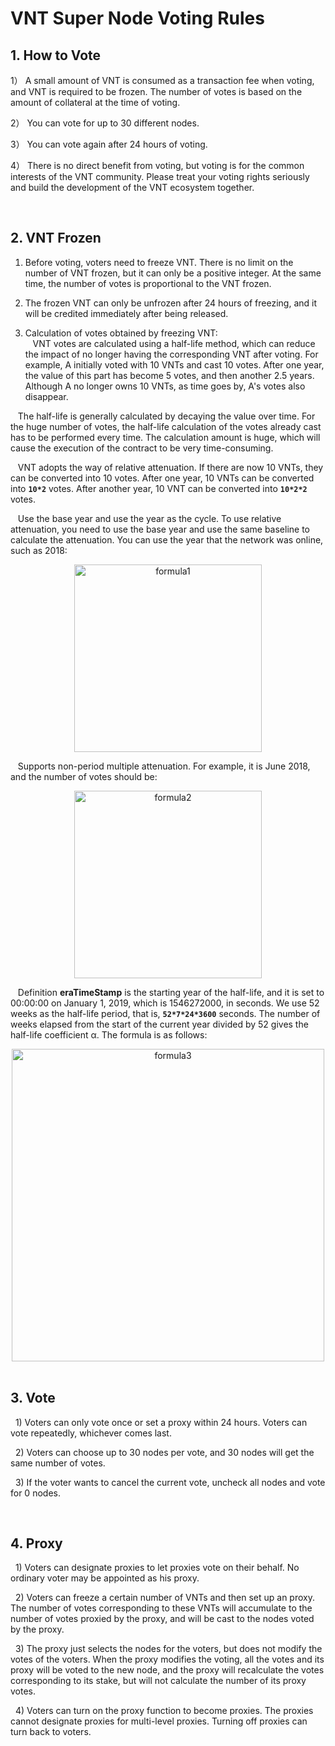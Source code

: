 # VNT Super Node Voting Rules

## 1. How to Vote

1） A small amount of VNT is consumed as a transaction fee when voting, and VNT is required to be frozen. The number of votes is based on the amount of collateral at the time of voting.

2） You can vote for up to 30 different nodes.

3） You can vote again after 24 hours of voting.

4） There is no direct benefit from voting, but voting is for the common interests of the VNT community. Please treat your voting rights seriously and build the development of the VNT ecosystem together.

<br>

## 2. VNT Frozen

1) Before voting, voters need to freeze VNT. There is no limit on the number of VNT frozen, but it can only be a positive integer. At the same time, the number of votes is proportional to the VNT frozen.

2) The frozen VNT can only be unfrozen after 24 hours of freezing, and it will be credited immediately after being released.

3) Calculation of votes obtained by freezing VNT: <br>
&nbsp;&nbsp;&nbsp;VNT votes are calculated using a half-life method, which can reduce the impact of no longer having the corresponding VNT after voting. For example, A initially voted with 10 VNTs and cast 10 votes. After one year, the value of this part has become 5 votes, and then another 2.5 years. Although A no longer owns 10 VNTs, as time goes by, A's votes also disappear.

&nbsp;&nbsp;&nbsp;The half-life is generally calculated by decaying the value over time. For the huge number of votes, the half-life calculation of the votes already cast has to be performed every time. The calculation amount is huge, which will cause the execution of the contract to be very time-consuming.

&nbsp;&nbsp;&nbsp;VNT adopts the way of relative attenuation. If there are now 10 VNTs, they can be converted into 10 votes. After one year, 10 VNTs can be converted into **`10*2`** votes. After another year, 10 VNT can be converted into **`10*2*2`** votes.

&nbsp;&nbsp;&nbsp;Use the base year and use the year as the cycle. To use relative attenuation, you need to use the base year and use the same baseline to calculate the attenuation. You can use the year that the network was online, such as 2018:
<div align="center">
  <img src="https://raw.githubusercontent.com/vntchain/statics/master/vote/formula1.png" width = "300"  alt="formula1">
</div>

&nbsp;&nbsp;&nbsp;Supports non-period multiple attenuation. For example, it is June 2018, and the number of votes should be:
<div align="center">
  <img src="https://raw.githubusercontent.com/vntchain/statics/master/vote/formula2.jpeg" width = "300"  alt="formula2">
</div>

&nbsp;&nbsp;&nbsp;Definition **eraTimeStamp** is the starting year of the half-life, and it is set to 00:00:00 on January 1, 2019, which is 1546272000, in seconds. We use 52 weeks as the half-life period, that is, **`52*7*24*3600`** seconds. The number of weeks elapsed from the start of the current year divided by 52 gives the half-life coefficient α. The formula is as follows:
<div align="center">
  <img src="https://raw.githubusercontent.com/vntchain/statics/master/vote/formula3.jpeg" width = "500"  alt="formula3">
</div>

<br>

## 3. Vote
&nbsp;&nbsp;1) Voters can only vote once or set a proxy within 24 hours. Voters can vote repeatedly, whichever comes last.

&nbsp;&nbsp;2) Voters can choose up to 30 nodes per vote, and 30 nodes will get the same number of votes.

&nbsp;&nbsp;3) If the voter wants to cancel the current vote, uncheck all nodes and vote for 0 nodes.

<br>

## 4. Proxy
&nbsp;&nbsp;1) Voters can designate proxies to let proxies vote on their behalf. No ordinary voter may be appointed as his proxy.

&nbsp;&nbsp;2) Voters can freeze a certain number of VNTs and then set up an proxy. The number of votes corresponding to these VNTs will accumulate to the number of votes proxied by the proxy, and will be cast to the nodes voted by the proxy.

&nbsp;&nbsp;3) The proxy just selects the nodes for the voters, but does not modify the votes of the voters. When the proxy modifies the voting, all the votes and its proxy will be voted to the new node, and the proxy will recalculate the votes corresponding to its stake, but will not calculate the number of its proxy votes.

&nbsp;&nbsp;4) Voters can turn on the proxy function to become proxies. The proxies cannot designate proxies for multi-level proxies. Turning off proxies can turn back to voters.